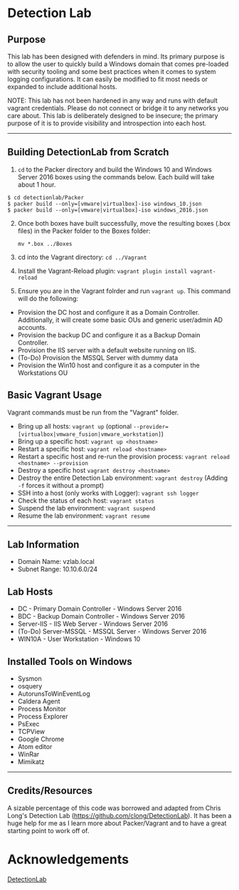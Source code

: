 # Detection Lab

## Purpose
This lab has been designed with defenders in mind. Its primary purpose is to allow the user to quickly build a Windows domain that comes pre-loaded with security tooling and some best practices when it comes to system logging configurations. It can easily be modified to fit most needs or expanded to include additional hosts.

NOTE: This lab has not been hardened in any way and runs with default vagrant credentials. Please do not connect or bridge it to any networks you care about. This lab is deliberately designed to be insecure; the primary purpose of it is to provide visibility and introspection into each host.

---

## Building DetectionLab from Scratch

1. `cd` to the Packer directory and build the Windows 10 and Windows Server 2016 boxes using the commands below. Each build will take about 1 hour. 

```
$ cd detectionlab/Packer
$ packer build --only=[vmware|virtualbox]-iso windows_10.json
$ packer build --only=[vmware|virtualbox]-iso windows_2016.json
```

2. Once both boxes have built successfully, move the resulting boxes (.box files) in the Packer folder to the Boxes folder:

    `mv *.box ../Boxes`

3. cd into the Vagrant directory: `cd ../Vagrant`
4. Install the Vagrant-Reload plugin: `vagrant plugin install vagrant-reload`

5. Ensure you are in the Vagrant folrder and run `vagrant up`. This command will do the following:
  * Provision the DC host and configure it as a Domain Controller.  Additionally, it will create some basic OUs and generic user/admin AD accounts.
  * Provision the backup DC and configure it as a Backup Domain Controller.
  * Provision the IIS server with a default website running on IIS.
  * (To-Do) Provision the MSSQL Server with dummy data
  * Provision the Win10 host and configure it as a computer in the Workstations OU

## Basic Vagrant Usage
Vagrant commands must be run from the "Vagrant" folder.

* Bring up all hosts: `vagrant up` (optional `--provider=[virtualbox|vmware_fusion|vmware_workstation]`)
* Bring up a specific host: `vagrant up <hostname>`
* Restart a specific host: `vagrant reload <hostname>`
* Restart a specific host and re-run the provision process: `vagrant reload <hostname> --provision`
* Destroy a specific host `vagrant destroy <hostname>`
* Destroy the entire Detection Lab environment: `vagrant destroy` (Adding `-f` forces it without a prompt)
* SSH into a host (only works with Logger): `vagrant ssh logger`
* Check the status of each host: `vagrant status`
* Suspend the lab environment: `vagrant suspend`
* Resume the lab environment: `vagrant resume`

---

## Lab Information
* Domain Name: vzlab.local
* Subnet Range:  10.10.6.0/24

## Lab Hosts
* DC - Primary Domain Controller - Windows Server 2016
* BDC - Backup Domain Controller - Windows Server 2016
* Server-IIS - IIS Web Server - Windows Server 2016
* (To-Do) Server-MSSQL - MSSQL Server - Windows Server 2016
* WIN10A - User Workstation - Windows 10


## Installed Tools on Windows
  * Sysmon
  * osquery
  * AutorunsToWinEventLog
  * Caldera Agent
  * Process Monitor
  * Process Explorer
  * PsExec
  * TCPView
  * Google Chrome
  * Atom editor
  * WinRar
  * Mimikatz

---

## Credits/Resources
A sizable percentage of this code was borrowed and adapted from Chris Long's Detection Lab (https://github.com/clong/DetectionLab).  It has been a huge help for me as I learn more about Packer/Vagrant and to have a great starting point to work off of.

# Acknowledgements
[DetectionLab](https://github.com/clong/DetectionLab)
